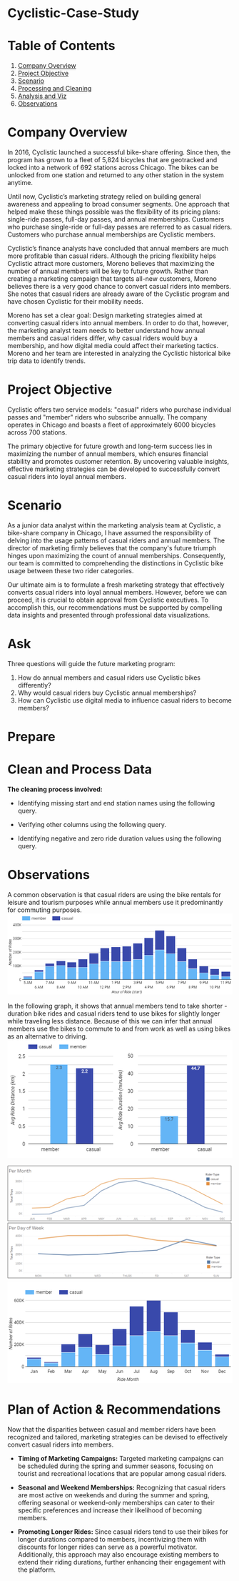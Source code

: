 # Cyclistic-Case-Study

# Table of Contents

1. [Company Overview](README.md#Company-Overview)
2. [Project Objective](README.md#business-task)
3. [Scenario](README.md#scenario)
4. [Processing and Cleaning](README.md#processing-and-cleaning)
5. [Analysis and Viz](README.md#analysis-and-viz)
6. [Observations](README.md#observations)

# Company Overview

In 2016, Cyclistic launched a successful bike-share offering. Since then, the program has grown to a fleet of 5,824 bicycles that
are geotracked and locked into a network of 692 stations across Chicago. The bikes can be unlocked from one station and
returned to any other station in the system anytime.

Until now, Cyclistic’s marketing strategy relied on building general awareness and appealing to broad consumer segments.
One approach that helped make these things possible was the flexibility of its pricing plans: single-ride passes, full-day passes,
and annual memberships. Customers who purchase single-ride or full-day passes are referred to as casual riders. Customers
who purchase annual memberships are Cyclistic members.

Cyclistic’s finance analysts have concluded that annual members are much more profitable than casual riders. Although the
pricing flexibility helps Cyclistic attract more customers, Moreno believes that maximizing the number of annual members will
be key to future growth. Rather than creating a marketing campaign that targets all-new customers, Moreno believes there is a
very good chance to convert casual riders into members. She notes that casual riders are already aware of the Cyclistic
program and have chosen Cyclistic for their mobility needs.

Moreno has set a clear goal: Design marketing strategies aimed at converting casual riders into annual members. In order to
do that, however, the marketing analyst team needs to better understand how annual members and casual riders differ, why
casual riders would buy a membership, and how digital media could affect their marketing tactics. Moreno and her team are
interested in analyzing the Cyclistic historical bike trip data to identify trends.

# Project Objective

Cyclistic offers two service models: "casual" riders who purchase individual passes and "member" riders who subscribe annually. The company operates in Chicago and boasts a fleet of approximately 6000 bicycles across 700 stations.

The primary objective for future growth and long-term success lies in maximizing the number of annual members, which ensures financial stability and promotes customer retention. By uncovering valuable insights, effective marketing strategies can be developed to successfully convert casual riders into loyal annual members.

# Scenario
As a junior data analyst within the marketing analysis team at Cyclistic, a bike-share company in Chicago, I have assumed the responsibility of delving into the usage patterns of casual riders and annual members. The director of marketing firmly believes that the company's future triumph hinges upon maximizing the count of annual memberships. Consequently, our team is committed to comprehending the distinctions in Cyclistic bike usage between these two rider categories.

Our ultimate aim is to formulate a fresh marketing strategy that effectively converts casual riders into loyal annual members. However, before we can proceed, it is crucial to obtain approval from Cyclistic executives. To accomplish this, our recommendations must be supported by compelling data insights and presented through professional data visualizations.

# Ask
Three questions will guide the future marketing program:
1. How do annual members and casual riders use Cyclistic bikes differently?
2. Why would casual riders buy Cyclistic annual memberships?
3. How can Cyclistic use digital media to influence casual riders to become members?

# Prepare

# Clean and Process Data

**The cleaning process involved:**

- Identifying missing start and end station names using the following query.

- Verifying other columns using the following query.

- Identifying negative and zero ride duration values using the following query.





# Observations
A common observation is that casual riders are using the bike rentals for leisure and tourism purposes while annual members use it predominantly for commuting purposes.
![image](https://raw.githubusercontent.com/RefikAB/Cyclistic-Case-Study/main/HourlybarGraph.PNG)

In the following graph, it shows that annual members tend to take shorter - duration bike rides and casual riders tend to use bikes for slightly longer while traveling less distance. Because of this we can infer that annual members use the bikes to commute to and from work as well as using bikes as an alternative to driving.
![image](https://raw.githubusercontent.com/RefikAB/Cyclistic-Case-Study/main/duration%26distance.PNG)

![image](https://github.com/RefikAB/Cyclistic-Case-Study/blob/main/member%26casualTrends.png)
![image](https://raw.githubusercontent.com/RefikAB/Cyclistic-Case-Study/main/seasonBarGraph.PNG)

# Plan of Action & Recommendations
Now that  the disparities between casual and member riders have been recognized and tailored, marketing strategies can be devised to effectively convert casual riders into members.

- **Timing of Marketing Campaigns:** Targeted marketing campaigns can be scheduled during the spring and summer seasons, focusing on tourist and recreational locations that are popular among casual riders.
  
- **Seasonal and Weekend Memberships:** Recognizing that casual riders are most active on weekends and during the summer and spring, offering seasonal or weekend-only memberships can cater to their specific preferences and increase their likelihood of becoming members.
  
- **Promoting Longer Rides:** Since casual riders tend to use their bikes for longer durations compared to members, incentivizing them with discounts for longer rides can serve as a powerful motivator. Additionally, this approach may also encourage existing members to extend their riding durations, further enhancing their engagement with the platform.
